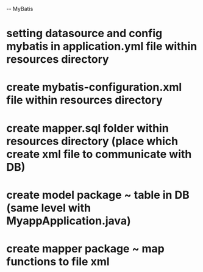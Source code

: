 -- MyBatis
# setting datasource and config mybatis in application.yml file within resources directory
# create mybatis-configuration.xml file within resources directory
# create mapper.sql folder within resources directory (place which create xml file to communicate with DB)
# create model package ~ table in DB (same level with MyappApplication.java)
# create mapper package ~ map functions to file xml
